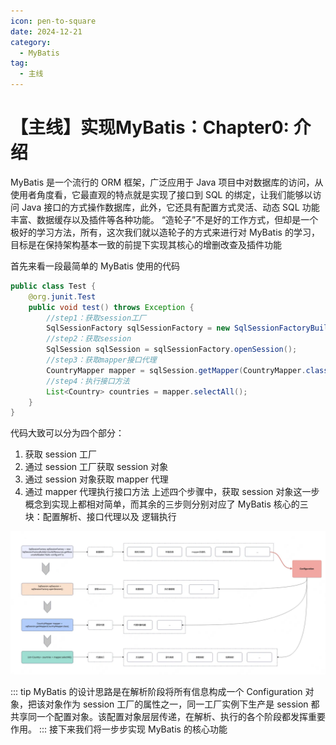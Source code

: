 ```yaml
---
icon: pen-to-square
date: 2024-12-21
category:
  - MyBatis
tag:
  - 主线
---
```


# 【主线】实现MyBatis：Chapter0: 介绍


<!-- more -->

MyBatis 是一个流行的 ORM 框架，广泛应用于 Java 项目中对数据库的访问，从使用者角度看，它最直观的特点就是实现了接口到 SQL 的绑定，让我们能够以访问 Java 接口的方式操作数据库，此外，它还具有配置方式灵活、动态 SQL 功能丰富、数据缓存以及插件等各种功能。
“造轮子”不是好的工作方式，但却是一个极好的学习方法，所有，这次我们就以造轮子的方式来进行对 MyBatis 的学习，目标是在保持架构基本一致的前提下实现其核心的增删改查及插件功能

首先来看一段最简单的 MyBatis 使用的代码
```java
public class Test {
    @org.junit.Test
    public void test() throws Exception {
        //step1：获取session工厂
        SqlSessionFactory sqlSessionFactory = new SqlSessionFactoryBuilder().build(Resources.getResourceAsReader("batis-config.xml"));
        //step2：获取session
        SqlSession sqlSession = sqlSessionFactory.openSession();
        //step3：获取mapper接口代理
        CountryMapper mapper = sqlSession.getMapper(CountryMapper.class);
        //step4：执行接口方法
        List<Country> countries = mapper.selectAll();
    }
}
```
代码大致可以分为四个部分：
1. 获取 session 工厂
2. 通过 session 工厂获取 session 对象
3. 通过 session 对象获取 mapper 代理
4. 通过 mapper 代理执行接口方法
上述四个步骤中，获取 session 对象这一步概念到实现上都相对简单，而其余的三步则分别对应了 MyBatis 核心的三块：配置解析、接口代理以及 逻辑执行

![mybatis整体运行流程](mybatis整体运行.png)

::: tip 
MyBatis 的设计思路是在解析阶段将所有信息构成一个 Configuration 对象，把该对象作为 session 工厂的属性之一，同一工厂实例下生产是 session 都共享同一个配置对象。该配置对象层层传递，在解析、执行的各个阶段都发挥重要作用。
:::
接下来我们将一步步实现 MyBatis 的核心功能
